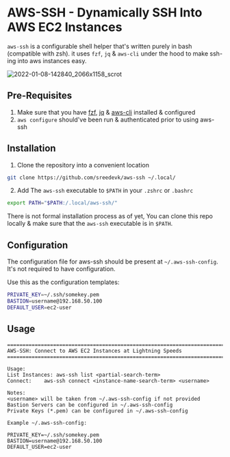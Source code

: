 # AWS-SSH - Dynamically SSH Into AWS EC2 Instances 

`aws-ssh` is a configurable shell helper that's written purely in bash (compatible with zsh).
it uses `fzf`, `jq` & `aws-cli` under the hood to make ssh-ing into aws instances easy.

![2022-01-08-142840_2066x1158_scrot](https://user-images.githubusercontent.com/36154121/148638437-d42d8d8f-6b00-4b7b-a008-fd3b24798ef4.png)

## Pre-Requisites
1. Make sure that you have [fzf](https://github.com/junegunn/fzf), [jq](https://stedolan.github.io/jq/) & [aws-cli](https://aws.amazon.com/cli/) installed & configured
2. `aws configure` should've been run & authenticated prior to using aws-ssh

## Installation
1. Clone the repository into a convenient location
```bash
git clone https://github.com/sreedevk/aws-ssh ~/.local/
```

2. Add The `aws-ssh` executable to `$PATH` in your `.zshrc` or `.bashrc`
```bash
export PATH="$PATH:/.local/aws-ssh/"
```
There is not formal installation process as of yet, You can clone this repo locally & make sure that the
`aws-ssh` executable is in `$PATH`.

## Configuration
The configuration file for aws-ssh should be present at `~/.aws-ssh-config`. It's not required to have configuration.

Use this as the configuration templates:

```bash
PRIVATE_KEY=~/.ssh/somekey.pem
BASTION=username@192.168.50.100
DEFAULT_USER=ec2-user
```

## Usage
```
=======================================================================
AWS-SSH: Connect to AWS EC2 Instances at Lightning Speeds
=======================================================================

Usage:
List Instances:	aws-ssh list <partial-search-term>
Connect:	aws-ssh connect <instance-name-search-term> <username>

Notes:
<username> will be taken from ~/.aws-ssh-config if not provided
Bastion Servers can be configured in ~/.aws-ssh-config
Private Keys (*.pem) can be configured in ~/.aws-ssh-config

Example ~/.aws-ssh-config:

PRIVATE_KEY=~/.ssh/somekey.pem
BASTION=username@192.168.50.100
DEFAULT_USER=ec2-user
```
